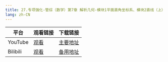 ```yaml
---
title: 27.专项强化-管综（数学）第7章 解析几何-模块1平面直角坐标系、模块2直线（上）
lang: zh-CN
---
```

| 平台       | 观看链接   | 下载链接                                          |
|----------|--------|-----------------------------------------------|
| YouTube  | [观看]() | [主要地址](https://www.123684.com/s/hINbTd-t0pg3) |
| Bilibili | [观看]() | [备用地址](https://www.123865.com/s/hINbTd-t0pg3) |


